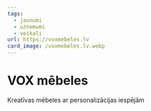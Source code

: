 ```yaml
---
tags:
  - jaunumi
  - uznemumi
  - veikali
url: https://voxmebeles.lv
card_image: /voxmebeles.lv.webp
---
```


# VOX mēbeles

Kreatīvas mēbeles ar personalizācijas iespējām
